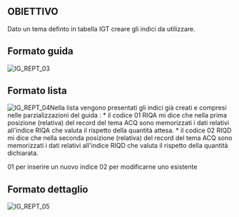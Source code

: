 ## OBIETTIVO
Dato un tema definto in tabella IGT creare gli indici da utilizzare.

## Formato guida
![IG_REPT_03](http://localhost:3000/immagini/MBDOC_OGG-P_IGFO01/IG_REPT_03.png)
## Formato lista
![IG_REPT_04](http://localhost:3000/immagini/MBDOC_OGG-P_IGFO01/IG_REPT_04.png)Nella lista vengono presentati gli indici già creati e compresi nelle parzializzazioni del guida : 
 \* il codice 01 RIQA mi dice che nella prima posizione (relativa) del record del tema ACQ sono memorizzati i dati relativi all'indice RIQA che valuta il rispetto della quantità attesa.
 \* il codice 02 RIQD mi dice che nella seconda posizione (relativa) del record del tema ACQ sono memorizzati i dati relativi all'indice RIQD che valuta il rispetto della quantità dichiarata.

01 per inserire un nuovo indice
02 per modificarne uno esistente

## Formato dettaglio
![IG_REPT_05](http://localhost:3000/immagini/MBDOC_OGG-P_IGFO01/IG_REPT_05.png)